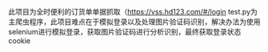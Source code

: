 此项目为全时便利的订货单单据抓取（https://vss.hd123.com/#/login
test.py为主爬虫程序，此项目难点在于模拟登录以及处理图片验证码识别，解决办法为使用selenium进行模拟登录，获取图片验证码进行分析识别，最终获取登录状态cookie
